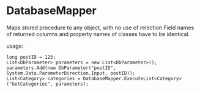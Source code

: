 DatabaseMapper
==============

Maps stored procedure to any object, with no use of relection
Field names of returned columns and property names of classes have to be identical.

usage:
```
long postID = 123;
List<DbParameter> parameters = new List<DbParameter>(); 
parameters.Add(new DbParameter("postID", System.Data.ParameterDirection.Input, postID));
List<Category> categories = DatabaseMapper.ExecuteList<Category>("GetCategories", parameters);
```
